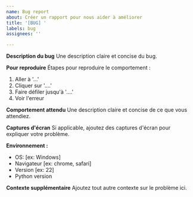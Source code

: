 ```yaml
---
name: Bug report
about: Créer un rapport pour nous aider à améliorer
title: '[BUG] '
labels: bug
assignees: ''

---
```


**Description du bug**
Une description claire et concise du bug.

**Pour reproduire**
Étapes pour reproduire le comportement :
1. Aller à '...'
2. Cliquer sur '....'
3. Faire défiler jusqu'à '....'
4. Voir l'erreur

**Comportement attendu**
Une description claire et concise de ce que vous attendiez.

**Captures d'écran**
Si applicable, ajoutez des captures d'écran pour expliquer votre problème.

**Environnement :**
 - OS: [ex: Windows]
 - Navigateur [ex: chrome, safari]
 - Version [ex: 22]
 - Python version

**Contexte supplémentaire**
Ajoutez tout autre contexte sur le problème ici.
